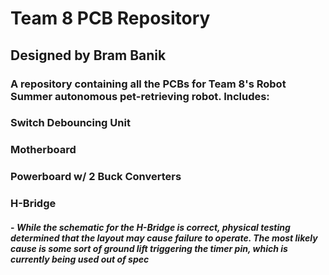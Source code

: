 # Team 8 PCB Repository
## Designed by Bram Banik 

### A repository containing all the PCBs for Team 8's Robot Summer autonomous pet-retrieving robot. Includes:
### Switch Debouncing Unit
### Motherboard
### Powerboard w/ 2 Buck Converters
### H-Bridge
#### - *While the schematic for the H-Bridge is correct, physical testing  determined that the layout may cause failure to operate. The most likely cause is some sort of ground lift triggering the timer pin, which is currently being used out of spec*
